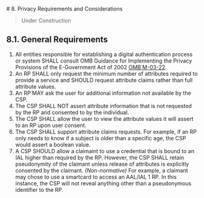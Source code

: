 #<a name="privacy-section-header"></a> 8. Privacy Requirements and Considerations

>Under Construction

## 8.1. General Requirements

1. All entities responsible for establishing a digital authentication process or system SHALL consult OMB Guidance for Implementing the Privacy Provisions of the E-Government Act of 2002 [OMB M-03-22](references.md/#M-03-22).
2. An RP SHALL only request the minimum number of attributes required to provide a service and SHOULD request attribute claims rather than full attribute values.
3. An RP MAY ask the user for additional information not available by the CSP.
4. The CSP SHALL NOT assert attribute information that is not requested by the RP and consented to by the individual.
5. The CSP SHALL allow the user to view the attribute values it will assert to an RP upon user consent.
5. The CSP SHALL support attribute claims requests. For example, if an RP only needs to know if a subject is older than a specific age, the CSP would assert a boolean value.
6. A CSP SHOULD allow a claimaint to use a credential that is bound to an IAL higher than required by the RP.  However, the CSP SHALL retain pseudonymity of the claimant unless release of attributes is explicitly consented by the claimant.  *(Non-normative)* For example, a claimant may chose to use a smartcard to access an AAL/IAL 1 RP.  In this instance, the CSP will not reveal anything other than a pseudonymous identifier to the RP.
